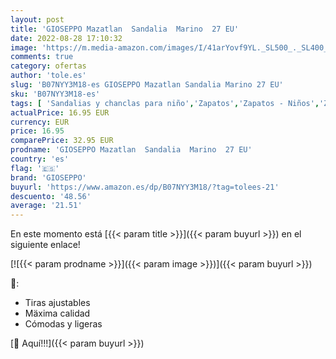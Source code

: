 ```yaml
---
layout: post
title: 'GIOSEPPO Mazatlan  Sandalia  Marino  27 EU'
date: 2022-08-28 17:10:32
image: 'https://m.media-amazon.com/images/I/41arYovf9YL._SL500_._SL400_.jpg'
comments: true
category: ofertas
author: 'tole.es'
slug: 'B07NYY3M18-es GIOSEPPO Mazatlan Sandalia Marino 27 EU'
sku: 'B07NYY3M18-es'
tags: [ 'Sandalias y chanclas para niño','Zapatos','Zapatos - Niños','Zapatos y complementos','gioseppo','sandalia','🇪🇸', ]
actualPrice: 16.95 EUR
currency: EUR
price: 16.95
comparePrice: 32.95 EUR
prodname: 'GIOSEPPO Mazatlan  Sandalia  Marino  27 EU'
country: 'es'
flag: '🇪🇸'
brand: 'GIOSEPPO'
buyurl: 'https://www.amazon.es/dp/B07NYY3M18/?tag=tolees-21'
descuento: '48.56'
average: '21.51'
---
```


En este momento está [{{< param title >}}]({{< param buyurl >}}) en el siguiente enlace!

[![{{< param prodname >}}]({{< param image >}})]({{< param buyurl >}})

🔎:

- Tiras ajustables
- Mäxima calidad
- Cómodas y ligeras

[🛒 Aquí!!!]({{< param buyurl >}})
